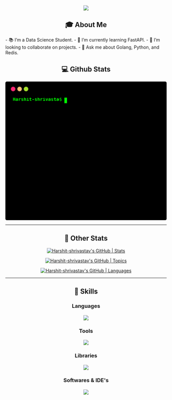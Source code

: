 <div align="center">
  <a href="https://github.com/Harshit-shrivastav">
    <img align="center" src="https://github-widgetbox.vercel.app/api/profile?username=Harshit-shrivastav&data=followers,repositories,stars,commits&theme=serika" />
  </a>
</div>

<h2 align="center">🎓 About Me</h2>
- 📚 I’m a Data Science Student.
- 🌱 I’m currently learning FastAPI.
- 👯 I’m looking to collaborate on projects.
- 💬 Ask me about Golang, Python, and Redis.

<h2 align="center">💻 Github Stats</h2>
<div align="center">
  <a href="https://github.com/Harshit-shrivastav">
    <img align="center" src="https://raw.githubusercontent.com/Harshit-shrivastav/silver-system/master/github_stats.svg" />
  </a>
</div>

---

<h2 align="center">📑 Other Stats</h2>

<div align="center">

[![Harshit-shrivastav's GitHub | Stats](https://stats.quine.sh/Harshit-shrivastav/github?theme=dark)](https://quine.sh?utm_source=widgets&utm_campaign=Harshit-shrivastav)
  
[![Harshit-shrivastav's GitHub | Topics](https://stats.quine.sh/Harshit-shrivastav/topics-over-time?theme=dark)](https://quine.sh?utm_source=widgets&utm_campaign=Harshit-shrivastav)

[![Harshit-shrivastav's GitHub | Languages](https://stats.quine.sh/Harshit-shrivastav/languages-over-time?theme=dark)](https://quine.sh?utm_source=widgets&utm_campaign=Harshit-shrivastav)

---

<h2 align="center">💼 Skills</h2>

### Languages
<a href="https://github.com/Harshit-shrivastav">
  <img align="center" src="https://github-widgetbox.vercel.app/api/skills?languages=python,r,sql,html,css,go,bash,json,markdown&theme=serika&includeNames=true" />
</a>

### Tools
<a href="https://github.com/Harshit-shrivastav">
  <img align="center" src="https://github-widgetbox.vercel.app/api/skills?tools=git,docker,jupyter,powershell,markdown,firebase,mongodb,wordpress,vercel,redis,heroku,apache,aws&theme=serika&includeNames=true" />
</a>

### Libraries
<a href="https://github.com/Harshit-shrivastav">
  <img align="center" src="https://github-widgetbox.vercel.app/api/skills?libraries=tensorflow&theme=serika&includeNames=true" />
</a>

### Softwares & IDE's
<a href="https://github.com/Harshit-shrivastav">
  <img align="center" src="https://github-widgetbox.vercel.app/api/skills?software=linux,windows,vscode&theme=serika&includeNames=true" />
</a>
</div>
